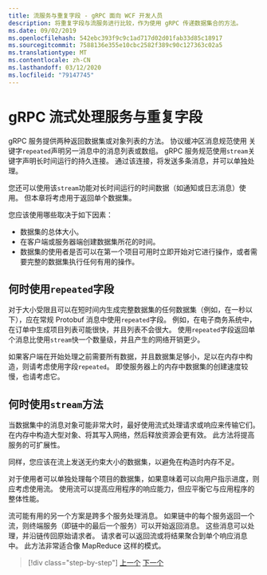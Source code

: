 ```yaml
---
title: 流服务与重复字段 - gRPC 面向 WCF 开发人员
description: 将重复字段与流服务进行比较，作为使用 gRPC 传递数据集合的方法。
ms.date: 09/02/2019
ms.openlocfilehash: 542ebc393f9c9c1ad717d02d01fab33d85c18917
ms.sourcegitcommit: 7588136e355e10cbc2582f389c90c127363c02a5
ms.translationtype: MT
ms.contentlocale: zh-CN
ms.lasthandoff: 03/12/2020
ms.locfileid: "79147745"
---
```

# <a name="grpc-streaming-services-vs-repeated-fields"></a>gRPC 流式处理服务与重复字段

gRPC 服务提供两种返回数据集或对象列表的方法。 协议缓冲区消息规范使用 关键字`repeated`声明另一消息中的消息列表或数组。 gRPC 服务规范使用`stream`关键字声明长时间运行的持久连接。 通过该连接，将发送多条消息，并可以单独处理。

您还可以使用该`stream`功能对长时间运行的时间数据（如通知或日志消息）使用。 但本章将考虑用于返回单个数据集。

您应该使用哪些取决于如下因素：

- 数据集的总体大小。
- 在客户端或服务器端创建数据集所花的时间。
- 数据集的使用者是否可以在第一个项目可用时立即开始对它进行操作，或者需要完整的数据集执行任何有用的操作。

## <a name="when-to-use-repeated-fields"></a>何时使用`repeated`字段

对于大小受限且可以在短时间内生成完整数据集的任何数据集（例如，在一秒以下），应在常规 Protobuf 消息中使用`repeated`字段。 例如，在电子商务系统中，在订单中生成项目列表可能很快，并且列表不会很大。 使用`repeated`字段返回单个消息比使用`stream`快一个数量级，并且产生的网络开销更少。

如果客户端在开始处理之前需要所有数据，并且数据集足够小，足以在内存中构造，则请考虑使用字段`repeated`。 即使服务器上的内存中数据集的创建速度较慢，也请考虑它。

## <a name="when-to-use-stream-methods"></a>何时使用`stream`方法

当数据集中的消息对象可能非常大时，最好使用流式处理请求或响应来传输它们。 在内存中构造大型对象、将其写入网络，然后释放资源会更有效。 此方法将提高服务的可扩展性。

同样，您应该在流上发送无约束大小的数据集，以避免在构造时内存不足。

对于使用者可以单独处理每个项目的数据集，如果意味着可以向用户指示进度，则应考虑使用流。 使用流可以提高应用程序的响应能力，但应平衡它与应用程序的整体性能。

流可能有用的另一个方案是跨多个服务处理消息。 如果链中的每个服务返回一个流，则终端服务（即链中的最后一个服务）可以开始返回消息。 这些消息可以处理，并沿链传回原始请求者。 请求者可以返回流或将结果聚合到单个响应消息中。 此方法非常适合像 MapReduce 这样的模式。

>[!div class="step-by-step"]
>[上一个](migrate-duplex-services.md)
>[下一个](client-libraries.md)
